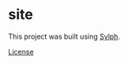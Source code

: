 # site

This project was built using [Sylph](https://github.com/raphaelsalaja/sylph).  

[License](/LICENSE.md)

